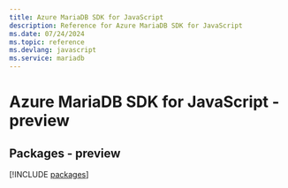 ```yaml
---
title: Azure MariaDB SDK for JavaScript
description: Reference for Azure MariaDB SDK for JavaScript
ms.date: 07/24/2024
ms.topic: reference
ms.devlang: javascript
ms.service: mariadb
---
```

# Azure MariaDB SDK for JavaScript - preview
## Packages - preview
[!INCLUDE [packages](mariadb-index.md)]